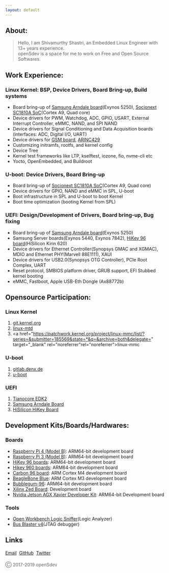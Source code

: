 ```yaml
---
layout: default
---
```


## About:

> Hello, I am Shivamurthy Shastri, an Embedded Linux Engineer with 13+ years experience.  
> openSdev is a space for me to work on Free and Open Source Softwares.

## Work Experience:

### Linux Kernel: BSP, Device Drivers, Board Bring-up, Build systems

   * Board bring-up of <a href="https://en.wikipedia.org/wiki/Arndale_Board" target="_blank" rel="noreferrer">Samsung Arndale board</a>(Exynos 5250), <a href="http://socionextus.com/blogs/sc1810-graphics-display-controller/" target="_blank" rel="noreferrer">Socionext SC1810A SoC</a>(Cortex A9, Quad core)
   * Device drivers for PWM, Watchdog, ADC, GPIO, USART, External Interrupt Controller, eMMC, NAND, and SPI NAND
   * Device drivers for Signal Conditioning and Data Acquisition boards (interfaces: ADC, Digital I/O, UART)
   * Device drivers for <a href="http://asttecs.com/gsm-gateway" target="_blank" rel="noreferrer">GSM board</a>, <a href="https://www.slntech.com/client-10-2/product/arinc-429/" target="_blank" rel="noreferrer">ARINC429</a>
   * Customizing initramfs, rootfs, and kernel config
   * Device Tree
   * Kernel test frameworks like LTP, kselftest, iozone, fio, nvme-cli etc
   * Yocto, OpenEmbedded, and Buildroot

### U-boot: Device Drivers, Board Bring-up

   * Board bring-up of <a href="http://socionextus.com/blogs/sc1810-graphics-display-controller/" target="_blank" rel="noreferrer">Socionext SC1810A SoC</a>(Cortex A9, Quad core)
   * Device drivers for GPIO, NAND and eMMC in SPL, U-boot
   * Boot infrastructure in SPL and U-boot to boot Kernel
   * Boot time optimization (booting Kernel from SPL)

### UEFI: Design/Development of Drivers, Board bring-up, Bug fixing

   * Board bring-up of <a href="https://en.wikipedia.org/wiki/Arndale_Board" target="_blank" rel="noreferrer">Samsung Arndale board</a>(Exynos 5250)
   * Samsung Server boards(Exynos 5440, Exynos 7842), <a href="http://www.96boards.org/product/hikey" target="_blank" rel="noreferrer">HiKey 96 board</a>(HiSilicon Kirin 620)
   * Device drivers for Ethernet Controller(Synopsys GMAC and XGMAC), MDIO and Ethernet PHY(Marvell 88E1111), XAUI
   * Device drivers for USB2.0(Synopsys OTG Controller), PCIe Root Complex, UART
   * Reset protocol, SMBIOS platform driver, GRUB support, EFI Stubbed kernel booting
   * eMMC, Fastboot, Apple USB-Eth Dongle (Ax88772b)

## Opensource Participation:

### Linux Kernel

1. <a href="https://git.kernel.org/pub/scm/linux/kernel/git/torvalds/linux.git/log/?qt=author&q=Shivamurthy+Shastri" target="_blank" rel="noreferrer">git.kernel.org</a>
2. <a href="http://patchwork.ozlabs.org/project/linux-mtd/list/?series=&submitter=75871&state=*&q=&archive=both&delegate=" target="_blank" rel="noreferrer">linux-mtd</a>
3. <a href="https://patchwork.kernel.org/project/linux-mmc/list/?series=&submitter=185569&state=*&q=&archive=both&delegate=" target="_blank" rel="noreferrer"rel="noreferrer">linux-mmc</a>

### U-boot

1. <a href="https://gitlab.denx.de/u-boot/u-boot/-/commits/master?utf8=%E2%9C%93&search=Shivamurthy+Shastri" target="_blank" rel="noreferrer">gitlab.denx.de</a>
2. <a href="https://patchwork.ozlabs.org/project/uboot/list/?series=&submitter=75871&state=*&q=&archive=both&delegate=" target="_blank" rel="noreferrer">u-boot</a>

### UEFI

1. <a href="https://github.com/tianocore/edk2/commits?author=opensdev" target="_blank" rel="noreferrer">Tianocore EDK2</a>
2. <a href="https://github.com/opensdev/linaro-edk2-samsung_arndale/search?q=shivamurthy&type=Commits" target="_blank" rel="noreferrer">Samsung Arndale Board</a>
3. <a href="https://github.com/96boards-hikey/OpenPlatformPkg/commits/hikey-aosp?author=opensdev" target="_blank" rel="noreferrer">HiSilicon HiKey Board</a>

## Development Kits/Boards/Hardwares:

### Boards

   * <a href="https://www.raspberrypi.org/products/raspberry-pi-4-model-b" target="_blank" rel="noreferrer">Raspberry Pi 4 (Model B)</a>: ARM64-bit development board
   * <a href="https://www.raspberrypi.org/products/raspberry-pi-3-model-b" target="_blank" rel="noreferrer">Raspberry Pi 3 (Model B)</a>: ARM64-bit development board
   * <a href="http://www.96boards.org/product/hikey" target="_blank" rel="noreferrer">HiKey 96 boards</a>: ARM64-bit development board
   * <a href="http://www.96boards.org/product/hikey960" target="_blank" rel="noreferrer">Hikey 960 boards</a>: ARM64-bit development board
   * <a href="http://www.96boards.org/product/carbon" target="_blank" rel="noreferrer">Carbon 96 board</a>: ARM Cortex M4 development board
   * <a href="https://beagleboard.org/blue" target="_blank" rel="noreferrer">BeagleBone Blue</a>: ARM Cortex M3 development board
   * <a href="http://www.96boards.org/product/bubblegum-96" target="_blank" rel="noreferrer">Bubblegum-96</a>: ARM64-bit development board
   * <a href="http://zedboard.org/product/zedboard" target="_blank" rel="noreferrer">Xilinx Zed Board</a>: Development board
   * <a href="https://developer.nvidia.com/embedded/jetson-agx-xavier-developer-kit" target="_blank" rel="noreferrer">Nvidia Jetson AGX Xavier Developer Kit</a>: ARM64-bit Development board

### Tools

   * <a href="https://www.seeedstudio.com/Open-Workbench-Logic-Sniffer-p-612.html" target="_blank" rel="noreferrer">Open Workbench Logic Sniffer</a>(Logic Analyzer)
   * <a href="https://www.seeedstudio.com/Bus-Blaster-v4-p-1416.html" target="_blank" rel="noreferrer">Bus Blaster v4</a>(JTAG debugger)

## Links

<a href="mailto:shivamurthy.shastri@opensdev.com">Email</a> &#0149; <a href="https://github.com/opensdev" target="_blank" rel="noreferrer">GitHub</a> &#0149; <a href="https://twitter.com/opensdev" target="_blank" rel="noreferrer">Twitter</a>

<p style="color:#696969">&#9400; 2017-2019 openSdev</p>

